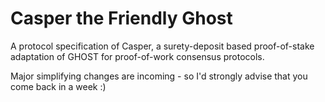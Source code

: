 # Casper the Friendly Ghost
A protocol specification of Casper, a surety-deposit based proof-of-stake adaptation of GHOST for proof-of-work consensus protocols.

Major simplifying changes are incoming - so I'd strongly advise that you come back in a week :)
